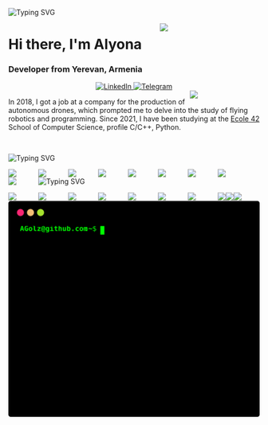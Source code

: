 
![Typing SVG](https://readme-typing-svg.herokuapp.com?font=Fira+Code&pause=1000&color=3892F7FF&center=%D0%9B%D0%9E%D0%96%D0%AC&vCenter=%D0%9B%D0%9E%D0%96%D0%AC&repeat=%D0%B8%D1%81%D1%82%D0%B8%D0%BD%D0%BD%D1%8B%D0%B9&width=435&lines=Welcome+to+GitHub+Page+AGolz!)

<img align='right' src='https://user-images.githubusercontent.com/5713670/87202985-820dcb80-c2b6-11ea-9f56-7ec461c497c3.gif' width='200"'>

<div id="header" align="centr">
                        <h1> Hi there, I'm Alyona</h1>
                        <h3>Developer from Yerevan, Armenia</h3>
																								
</div>
<div id="socials" align="center">
	<a href="https://www.linkedin.com/in/agolz/">
		<img src="https://img.shields.io/badge/LinkedIn-blue?style=for-the-badge&logo=linkedin&logoColor=white" alt="LinkedIn"/>
	</a>
	<a href="https://t.me/Alyona_Golz/">
		<img src="https://img.shields.io/badge/Telegram-blue?style=for-the-badge&logo=telegram&logoColor=white" alt="Telegram"/>
	</a>
</div>
                    
<img src="https://user-images.githubusercontent.com/51645091/216479755-1474ef23-fe16-4e0d-853c-0d6507138370.svg" align="right" width="140" hight="140">

In 2018, I got a job at a company for the production of autonomous drones, which prompted me to delve into the study of flying robotics and programming. Since 2021, I have been studying at the [Ecole 42](https://www.42.fr) School of Computer Science, profile C/C++, Python.

<br/>

![Typing SVG](https://readme-typing-svg.herokuapp.com?font=Fira+Code&pause=1000&color=3892F7FF&center=%D0%9B%D0%9E%D0%96%D0%AC&vCenter=%D0%9B%D0%9E%D0%96%D0%AC&repeat=%D0%B8%D1%81%D1%82%D0%B8%D0%BD%D0%BD%D1%8B%D0%B9&width=435&lines=Tools)

<img src="https://user-images.githubusercontent.com/51645091/217010546-e95e93a2-6c1e-437f-801f-5c453f60665f.svg" align="left" width="60" hight="60">
<img src="https://user-images.githubusercontent.com/51645091/217010870-6eb468ed-ef97-49aa-af9d-d115c5083c5f.svg" align="left" width="60" hight="60">
<img src="https://user-images.githubusercontent.com/51645091/217010980-d26ff406-9016-45af-a3ea-726c26f1f0d0.svg" align="left" width="60" hight="60">
<img src="https://user-images.githubusercontent.com/51645091/217011284-efeaf818-3338-4872-9ff5-0efc0cf0a652.svg" align="left" width="60" hight="60">
<img src="https://user-images.githubusercontent.com/51645091/217010577-2dd79cac-f58d-40e7-9523-bbfa6aa6dd02.svg" align="left" width="60" hight="60">
<img src="https://user-images.githubusercontent.com/51645091/217010683-44dc0011-995d-4485-9b8a-87ff2cbc825f.svg" align="left" width="60" hight="60">
<img src="https://user-images.githubusercontent.com/51645091/217010705-f33bf359-4cd6-4dad-8144-797f09ac9f8d.svg" align="left" width="60" hight="60">
<img src="https://user-images.githubusercontent.com/51645091/217010741-e0688478-4540-4250-948b-219d7576553e.svg" align="left" width="60" hight="60">
<img src="https://user-images.githubusercontent.com/51645091/217013796-42304d6c-3353-425f-8d6e-d4df18f74a11.svg" align="left" width="60" hight="60">

![Typing SVG](https://readme-typing-svg.herokuapp.com?font=Fira+Code&pause=1000&color=3892F7FF&center=%D0%9B%D0%9E%D0%96%D0%AC&vCenter=%D0%9B%D0%9E%D0%96%D0%AC&repeat=%D0%B8%D1%81%D1%82%D0%B8%D0%BD%D0%BD%D1%8B%D0%B9&width=435&lines=Skills)


<form><p><img src="https://user-images.githubusercontent.com/51645091/217027896-6e09972a-2109-4d32-8d13-81da654326e7.svg" align="left" width="60" hight="60"></p></form>
<img src="https://user-images.githubusercontent.com/51645091/217028181-75af0ad3-04af-4b32-a785-bb4ef90bf98b.svg" align="left" width="60" hight="60">
<img src="https://user-images.githubusercontent.com/51645091/217027194-f6271d40-c9cd-45f0-ba82-21cb3525242c.svg" align="left" width="60" hight="60">
<img src="https://user-images.githubusercontent.com/51645091/217027643-84297865-9ccb-4717-838d-3d6436450ea9.svg" align="left" width="60" hight="60">
<img src="https://user-images.githubusercontent.com/51645091/217027797-fe4a1854-468e-496e-9286-3d519fe521c3.svg" align="left" width="60" hight="60">
<img src="https://user-images.githubusercontent.com/51645091/217027221-93f4140d-17b9-42b2-84e0-85319d79d028.svg" align="left" width="60" hight="60">
<img src="https://user-images.githubusercontent.com/51645091/217027530-ed820686-e669-4491-943d-13823e19f3fc.svg" align="left" width="60" hight="60">
 


<img src="https://github-profile-summary-cards.vercel.app/api/cards/repos-per-language?username=AGolz&theme=solarized_dark" align="left"/>&nbsp;
<img src="https://github-profile-summary-cards.vercel.app/api/cards/most-commit-language?username=AGolz&theme=solarized_dark" align="left"/>&nbsp;
<img src="https://github-profile-summary-cards.vercel.app/api/cards/productive-time?username=AGolz&theme=solarized_dark" align="left"/>&nbsp;
<img src="https://raw.githubusercontent.com/AGolz/github-stats/b1731653920306f8386788a116f83fc303ecb2c8/github_stats.svg" align="left">

